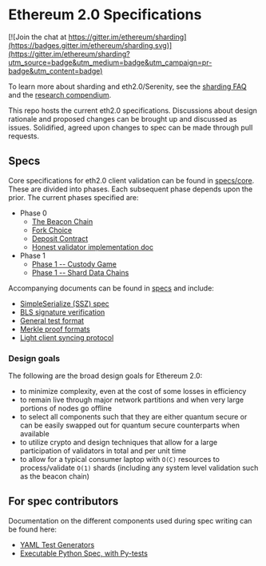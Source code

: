 # Ethereum 2.0 Specifications

[![Join the chat at https://gitter.im/ethereum/sharding](https://badges.gitter.im/ethereum/sharding.svg)](https://gitter.im/ethereum/sharding?utm_source=badge&utm_medium=badge&utm_campaign=pr-badge&utm_content=badge)

To learn more about sharding and eth2.0/Serenity, see the [sharding FAQ](https://github.com/ethereum/wiki/wiki/Sharding-FAQ) and the [research compendium](https://notes.ethereum.org/s/H1PGqDhpm).

This repo hosts the current eth2.0 specifications. Discussions about design rationale and proposed changes can be brought up and discussed as issues. Solidified, agreed upon changes to spec can be made through pull requests.


## Specs

Core specifications for eth2.0 client validation can be found in [specs/core](specs/core). These are divided into phases. Each subsequent phase depends upon the prior. The current phases specified are:

* Phase 0
  * [The Beacon Chain](specs/core/0_beacon-chain.md)
  * [Fork Choice](specs/core/0_fork-choice.md)
  * [Deposit Contract](specs/core/0_deposit-contract.md)
  * [Honest validator implementation doc](specs/validator/0_beacon-chain-validator.md)
* Phase 1
  * [Phase 1 -- Custody Game](specs/core/1_custody-game.md)
  * [Phase 1 -- Shard Data Chains](specs/core/1_shard-data-chains.md)

Accompanying documents can be found in [specs](specs) and include:
* [SimpleSerialize (SSZ) spec](specs/simple-serialize.md)
* [BLS signature verification](specs/bls_signature.md)
* [General test format](specs/test_formats/README.md)
* [Merkle proof formats](specs/light_client/merkle_proofs.md)
* [Light client syncing protocol](specs/light_client/sync_protocol.md)


### Design goals

The following are the broad design goals for Ethereum 2.0:
* to minimize complexity, even at the cost of some losses in efficiency
* to remain live through major network partitions and when very large portions of nodes go offline
* to select all components such that they are either quantum secure or can be easily swapped out for quantum secure counterparts when available
* to utilize crypto and design techniques that allow for a large participation of validators in total and per unit time
* to allow for a typical consumer laptop with `O(C)` resources to process/validate `O(1)` shards (including any system level validation such as the beacon chain)


## For spec contributors

Documentation on the different components used during spec writing can be found here:
* [YAML Test Generators](test_generators/README.md)
* [Executable Python Spec, with Py-tests](test_libs/pyspec/README.md)

